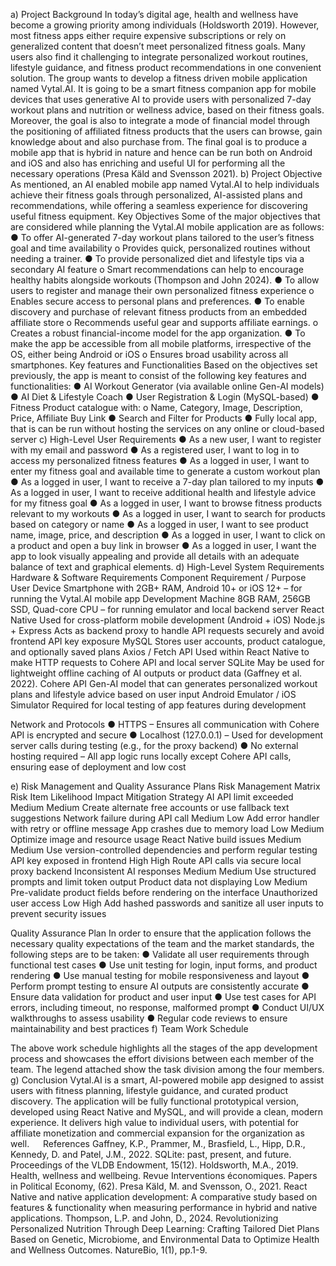 a) Project Background
In today’s digital age, health and wellness have become a growing priority among individuals (Holdsworth 2019). However, most fitness apps either require expensive subscriptions or rely on generalized content that doesn’t meet personalized fitness goals. Many users also find it challenging to integrate personalized workout routines, lifestyle guidance, and fitness product recommendations in one convenient solution.
The group wants to develop a fitness driven mobile application named Vytal.AI. It is going to be a smart fitness companion app for mobile devices that uses generative AI to provide users with personalized 7-day workout plans and nutrition or wellness advice, based on their fitness goals. Moreover, the goal is also to integrate a mode of financial model through the positioning of affiliated fitness products that the users can browse, gain knowledge about and also purchase from.
The final goal is to produce a mobile app that is hybrid in nature and hence can be run both on Android and iOS and also has enriching and useful UI for performing all the necessary operations (Presa Käld and Svensson 2021).
b) Project Objective
As mentioned, an AI enabled mobile app named Vytal.AI to help individuals achieve their fitness goals through personalized, AI-assisted plans and recommendations, while offering a seamless experience for discovering useful fitness equipment.
Key Objectives
Some of the major objectives that are considered while planning the Vytal.AI mobile application are as follows:
●	To offer AI-generated 7-day workout plans tailored to the user’s fitness goal and time availability
o	Provides quick, personalized routines without needing a trainer.
●	To provide personalized diet and lifestyle tips via a secondary AI feature
o	Smart recommendations can help to encourage healthy habits alongside workouts (Thompson and John 2024).
●	To allow users to register and manage their own personalized fitness experience
o	Enables secure access to personal plans and preferences.
●	To enable discovery and purchase of relevant fitness products from an embedded affiliate store
o	Recommends useful gear and supports affiliate earnings.
o	Creates a robust financial-income model for the app organization.
●	To make the app be accessible from all mobile platforms, irrespective of the OS, either being Android or iOS
o	Ensures broad usability across all smartphones.
Key features and Functionalities
Based on the objectives set previously, the app is meant to consist of the following key features and functionalities:
●	AI Workout Generator (via available online Gen-AI models)
●	AI Diet & Lifestyle Coach
●	User Registration & Login (MySQL-based)
●	Fitness Product catalogue with:
o	Name, Category, Image, Description, Price, Affiliate Buy Link
●	Search and Filter for Products
●	Fully local app, that is can be run without hosting the services on any online or cloud-based server
c) High-Level User Requirements
●	As a new user, I want to register with my email and password
●	As a registered user, I want to log in to access my personalized fitness features
●	As a logged in user, I want to enter my fitness goal and available time to generate a custom workout plan
●	As a logged in user, I want to receive a 7-day plan tailored to my inputs
●	As a logged in user, I want to receive additional health and lifestyle advice for my fitness goal
●	As a logged in user, I want to browse fitness products relevant to my workouts
●	As a logged in user, I want to search for products based on category or name
●	As a logged in user, I want to see product name, image, price, and description
●	As a logged in user, I want to click on a product and open a buy link in browser
●	As a logged in user, I want the app to look visually appealing and provide all details with an adequate balance of text and graphical elements.
d) High-Level System Requirements
Hardware & Software Requirements
Component	Requirement / Purpose
User Device	Smartphone with 2GB+ RAM, Android 10+ or iOS 12+ – for running the Vytal.AI mobile app
Development Machine	8GB RAM, 256GB SSD, Quad-core CPU – for running emulator and local backend server
React Native	Used for cross-platform mobile development (Android + iOS)
Node.js + Express	Acts as backend proxy to handle API requests securely and avoid frontend API key exposure
MySQL	Stores user accounts, product catalogue, and optionally saved plans
Axios / Fetch API	Used within React Native to make HTTP requests to Cohere API and local server
SQLite	May be used for lightweight offline caching of AI outputs or product data (Gaffney et al. 2022).
Cohere API	Gen-AI model that can generates personalized workout plans and lifestyle advice based on user input
Android Emulator / iOS Simulator	Required for local testing of app features during development

Network and Protocols
●	HTTPS – Ensures all communication with Cohere API is encrypted and secure
●	Localhost (127.0.0.1) – Used for development server calls during testing (e.g., for the proxy backend)
●	No external hosting required – All app logic runs locally except Cohere API calls, ensuring ease of deployment and low cost

e) Risk Management and Quality Assurance Plans
Risk Management Matrix
Risk Item	Likelihood	Impact	Mitigation Strategy
AI API limit exceeded	Medium	Medium	Create alternate free accounts or use fallback text suggestions
Network failure during API call	Medium	Low	Add error handler with retry or offline message
App crashes due to memory load	Low	Medium	Optimize image and resource usage
React Native build issues	Medium	Medium	Use version-controlled dependencies and perform regular testing
API key exposed in frontend	High	High	Route API calls via secure local proxy backend
Inconsistent AI responses	Medium	Medium	Use structured prompts and limit token output
Product data not displaying	Low	Medium	Pre-validate product fields before rendering on the interface
Unauthorized user access	Low	High	Add hashed passwords and sanitize all user inputs to prevent security issues

Quality Assurance Plan
In order to ensure that the application follows the necessary quality expectations of the team and the market standards, the following steps are to be taken:
●	Validate all user requirements through functional test cases
●	Use unit testing for login, input forms, and product rendering
●	Use manual testing for mobile responsiveness and layout
●	Perform prompt testing to ensure AI outputs are consistently accurate
●	Ensure data validation for product and user input
●	Use test cases for API errors, including timeout, no response, malformed prompt
●	Conduct UI/UX walkthroughs to assess usability
●	Regular code reviews to ensure maintainability and best practices
f) Team Work Schedule
 
 

The above work schedule highlights all the stages of the app development process and showcases the effort divisions between each member of the team. The legend attached show the task division among the four members.
g) Conclusion
Vytal.AI is a smart, AI-powered mobile app designed to assist users with fitness planning, lifestyle guidance, and curated product discovery. The application will be fully functional prototypical version, developed using React Native and MySQL, and will provide a clean, modern experience. It delivers high value to individual users, with potential for affiliate monetization and commercial expansion for the organization as well.
 
References
Gaffney, K.P., Prammer, M., Brasfield, L., Hipp, D.R., Kennedy, D. and Patel, J.M., 2022. SQLite: past, present, and future. Proceedings of the VLDB Endowment, 15(12).
Holdsworth, M.A., 2019. Health, wellness and wellbeing. Revue Interventions économiques. Papers in Political Economy, (62).
Presa Käld, M. and Svensson, O., 2021. React Native and native application development: A comparative study based on features & functionality when measuring performance in hybrid and native applications.
Thompson, L.P. and John, D., 2024. Revolutionizing Personalized Nutrition Through Deep Learning: Crafting Tailored Diet Plans Based on Genetic, Microbiome, and Environmental Data to Optimize Health and Wellness Outcomes. NatureBio, 1(1), pp.1-9.
